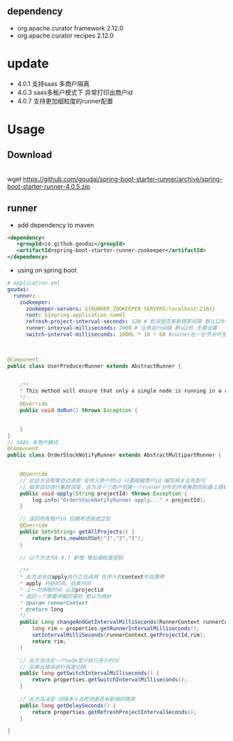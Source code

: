 ## dependency

* org.apache.curator framework 2.12.0
* org.apache.curator recipes 2.12.0

# update
* 4.0.1 支持saas 多商户隔离
* 4.0.3 saas多租户模式下 异常打印出商户id
* 4.0.7 支持更加细粒度的runner配置

# Usage

## Download

</br> wget https://github.com/goudai/spring-boot-starter-runner/archive/spring-boot-starter-runner-4.0.5.zip


## runner

* add dependency to maven
 
 ```xml
<dependency>
    <groupId>io.github.goudai</groupId>
    <artifactId>spring-boot-starter-runner-zookeeper</artifactId>
 </dependency>
 ```
 
 * using on spring boot 
 
```yaml
# application.yml
goudai:
  runner:
    zookeeper:
      zookeeper-servers: ${RUNNER_ZOOKEEPER_SERVERS:localhost:2181}
      root: ${spring.application.name}
      refresh-project-interval-seconds: 120 # 检测是否有新商家间隔 默认120s 无需设置
      runner-interval-milliseconds: 2000 # 业务运行间隔 默认2秒 无需设置
      switch-interval-milliseconds: 1000L * 10 * 60 #runner在一台节点中至少存活时间 默认10分钟无需设置
      
``` 
```java

@Component
public class UserProducerRunner extends AbstractRunner {


    /**
    * This method will ensure that only a single node is running in a clustered environment
    */
    @Override
    public void doRun() throws Exception {
       

    }
}
// SAAS 多商户模式
@Component
public class OrderStockNotifyRunner extends AbstractMultipartRunner {

	
	@Override
	// 此处方法框架自动调用 会传入商户的id 只要根据商户id 编写相关业务即可
	// 框架自动进行集群调度，会为没一个商户创建一个runner分布到所有集群的机器上随机选择一台运行
	public void apply(String projectId) throws Exception {
		log.info("OrderStockNotifyRunner apply..." + projectId);
	}

    // 返回所有商户id 后期考虑做成泛型
	@Override
	public Set<String> getAllProjects() {
		return Sets.newHashSet("1","2","3");
	}
	
	// 以下方法为4.0.7 新增 增加细粒度控制
	
	/**
	* 此方法会在apply执行之后调用 在传入的context中会携带
	* apply 开始时间，结束时间
	* 上一次休眠时间 以及projectid
	* 返回一个需要休眠的毫秒 默认为两秒
    * @param runnerContext
    * @return long 
    */
    public Long changeAndGetIntervalMilliSeconds(RunnerContext runnerContext) {
        long rim = properties.getRunnerIntervalMilliseconds();
        setIntervalMilliSeconds(runnerContext.getProjectId,rim);
        return rim;
    }

    // 此方法决定一个node至少执行多少时间
    // 如果出错讲进行调度切换
    public long getSwitchIntervalMilliseconds() {
        return properties.getSwitchIntervalMilliseconds();
    }
    
    // 此方法决定 间隔多久去检测是否有新增的商家
    public long getDelaySeconds() {
        return properties.getRefreshProjectIntervalSeconds();
    }

}
```
 
